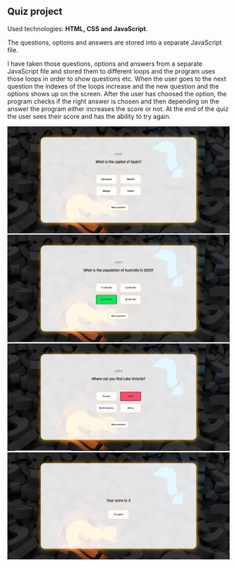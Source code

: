 ## Quiz project

Used technologies: **HTML, CSS and JavaScript**.

The questions, options and answers are stored into a separate JavaScript file.

I have taken those questions, options and answers from a separate JavaScript file and stored them to different loops
and the program uses those loops in order to show questions etc. When the user goes to the next question
the indexes of the loops increase and the new question and the options shows up on the screen. After the user
has choosed the option, the program checks if the right answer is chosen and then depending on the answer
the program either increases the score or not. At the end of the quiz the user sees their score and has the
ability to try again.

![quizMainPage](quizMainPage.JPG "The main page of the quiz application")
![quizCorrectAnswer](quizCorrectAnswer.JPG "How it looks like when the user clicks the correct answer")
![quizWrongAnswer](quizWrongAnswer.JPG "How it looks like when the user clicks a wrong answer")
![quizShowScore](quizShowScore.JPG "The score page of the application")
